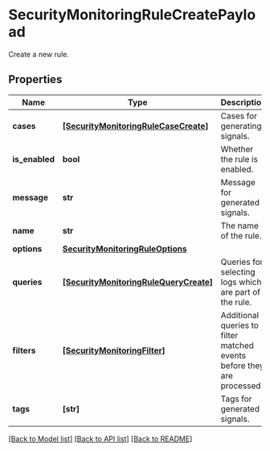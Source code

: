 # SecurityMonitoringRuleCreatePayload

Create a new rule.

## Properties
Name | Type | Description | Notes
------------ | ------------- | ------------- | -------------
**cases** | [**[SecurityMonitoringRuleCaseCreate]**](SecurityMonitoringRuleCaseCreate.md) | Cases for generating signals. | 
**is_enabled** | **bool** | Whether the rule is enabled. | 
**message** | **str** | Message for generated signals. | 
**name** | **str** | The name of the rule. | 
**options** | [**SecurityMonitoringRuleOptions**](SecurityMonitoringRuleOptions.md) |  | 
**queries** | [**[SecurityMonitoringRuleQueryCreate]**](SecurityMonitoringRuleQueryCreate.md) | Queries for selecting logs which are part of the rule. | 
**filters** | [**[SecurityMonitoringFilter]**](SecurityMonitoringFilter.md) | Additional queries to filter matched events before they are processed. | [optional] 
**tags** | **[str]** | Tags for generated signals. | [optional] 

[[Back to Model list]](README.md#documentation-for-models) [[Back to API list]](README.md#documentation-for-api-endpoints) [[Back to README]](README.md)


